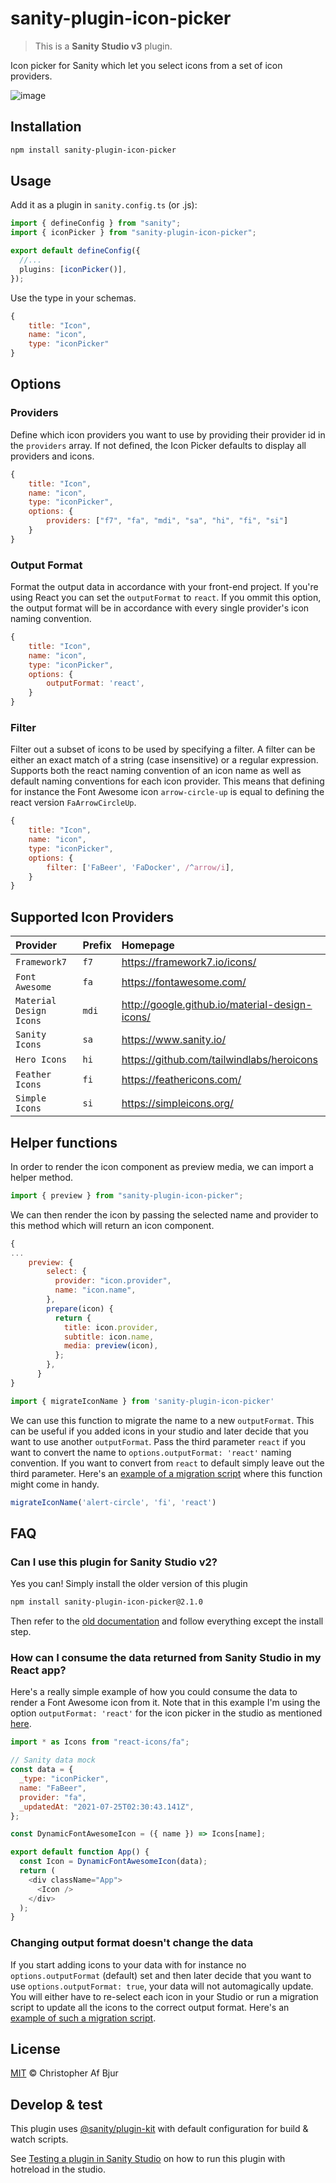 # sanity-plugin-icon-picker

> This is a **Sanity Studio v3** plugin.

Icon picker for Sanity which let you select icons from a set of icon providers.

![image](https://github.com/christopherafbjur/sanity-plugin-icon-picker/blob/main/promo.png?raw=true)

## Installation

```sh
npm install sanity-plugin-icon-picker
```

## Usage

Add it as a plugin in `sanity.config.ts` (or .js):

```ts
import { defineConfig } from "sanity";
import { iconPicker } from "sanity-plugin-icon-picker";

export default defineConfig({
  //...
  plugins: [iconPicker()],
});
```

Use the type in your schemas.

```js
{
    title: "Icon",
    name: "icon",
    type: "iconPicker"
}
```

## Options

### Providers

Define which icon providers you want to use by providing their provider id in the `providers` array. If not defined, the Icon Picker defaults to display all providers and icons.

```js
{
    title: "Icon",
    name: "icon",
    type: "iconPicker",
    options: {
        providers: ["f7", "fa", "mdi", "sa", "hi", "fi", "si"]
    }
}
```

### Output Format

Format the output data in accordance with your front-end project. If you're using React you can set the `outputFormat` to `react`. If you ommit this option, the output format will be in accordance with every single provider's icon naming convention.

```js
{
    title: "Icon",
    name: "icon",
    type: "iconPicker",
    options: {
        outputFormat: 'react',
    }
}
```

### Filter

Filter out a subset of icons to be used by specifying a filter. A filter can be either an exact match of a string (case insensitive) or a regular expression. Supports both the react naming convention of an icon name as well as default naming conventions for each icon provider. This means that defining for instance the Font Awesome icon `arrow-circle-up` is equal to defining the react version `FaArrowCircleUp`.

```js
{
    title: "Icon",
    name: "icon",
    type: "iconPicker",
    options: {
        filter: ['FaBeer', 'FaDocker', /^arrow/i],
    }
}
```

## Supported Icon Providers

| Provider                | Prefix | Homepage                                       |
| :---------------------- | :----- | :--------------------------------------------- |
| `Framework7`            | `f7`   | https://framework7.io/icons/                   |
| `Font Awesome`          | `fa`   | https://fontawesome.com/                       |
| `Material Design Icons` | `mdi`  | http://google.github.io/material-design-icons/ |
| `Sanity Icons`          | `sa`   | https://www.sanity.io/                         |
| `Hero Icons`            | `hi`   | https://github.com/tailwindlabs/heroicons      |
| `Feather Icons`         | `fi`   | https://feathericons.com/                      |
| `Simple Icons`          | `si`   | https://simpleicons.org/                       |

## Helper functions

In order to render the icon component as preview media, we can import a helper method.

```js
import { preview } from "sanity-plugin-icon-picker";
```

We can then render the icon by passing the selected name and provider to this method which will return an icon component.

```js
{
...
    preview: {
        select: {
          provider: "icon.provider",
          name: "icon.name",
        },
        prepare(icon) {
          return {
            title: icon.provider,
            subtitle: icon.name,
            media: preview(icon),
          };
        },
      }
}
```

```js
import { migrateIconName } from 'sanity-plugin-icon-picker'
```
We can use this function to migrate the name to a new `outputFormat`. This can be useful if you added icons in your studio and later decide that you want to use another `outputFormat`. Pass the third parameter `react` if you want to convert the name to `options.outputFormat: 'react'` naming convention. If you want to convert from `react` to default simply leave out the third parameter. Here's an [example of a migration script](https://gist.github.com/christopherafbjur/39e33e914de292fe8b5ae5cbc2ab82aa) where this function might come in handy.

```js
migrateIconName('alert-circle', 'fi', 'react')
```

## FAQ

### Can I use this plugin for Sanity Studio v2?

Yes you can! Simply install the older version of this plugin

```sh
npm install sanity-plugin-icon-picker@2.1.0
```

Then refer to the [old documentation](https://github.com/christopherafbjur/sanity-plugin-icon-picker/blob/72ba11830b73b729b6b3c1c254bde3c686032972/README.md) and follow everything except the install step.

### How can I consume the data returned from Sanity Studio in my React app?

Here's a really simple example of how you could consume the data to render a Font Awesome icon from it. Note that in this example I'm using the option `outputFormat: 'react'` for the icon picker in the studio as mentioned [here](https://github.com/christopherafbjur/sanity-plugin-icon-picker#output-format).

```js
import * as Icons from "react-icons/fa";

// Sanity data mock
const data = {
  _type: "iconPicker",
  name: "FaBeer",
  provider: "fa",
  _updatedAt: "2021-07-25T02:30:43.141Z",
};

const DynamicFontAwesomeIcon = ({ name }) => Icons[name];

export default function App() {
  const Icon = DynamicFontAwesomeIcon(data);
  return (
    <div className="App">
      <Icon />
    </div>
  );
}
```

### Changing output format doesn't change the data
If you start adding icons to your data with for instance no `options.outputFormat` (default) set and then later decide that you want to use `options.outputFormat: true`, your data will not automagically update. You will either have to re-select each icon in your Studio or run a migration script to update all the icons to the correct output format. Here's an [example of such a migration script](https://gist.github.com/christopherafbjur/39e33e914de292fe8b5ae5cbc2ab82aa).

## License

[MIT](LICENSE) © Christopher Af Bjur

## Develop & test

This plugin uses [@sanity/plugin-kit](https://github.com/sanity-io/plugin-kit)
with default configuration for build & watch scripts.

See [Testing a plugin in Sanity Studio](https://github.com/sanity-io/plugin-kit#testing-a-plugin-in-sanity-studio)
on how to run this plugin with hotreload in the studio.
